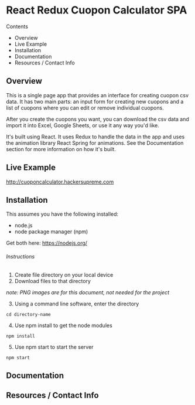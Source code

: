 # React Redux Cuopon Calculator SPA

Contents

- Overview
- Live Example
- Installation
- Documentation
- Resources / Contact Info

## Overview

This is a single page app that provides an interface for creating cuopon csv data. It has two main parts: an input form for creating new cuopons and a list of cuopons where you can edit or remove individual cuopons.

After you create the cuopons you want, you can download the csv data and import it into Excel, Google Sheets, or use it any way you'd like.

It's built using React. It uses Redux to handle the data in the app and uses the animation library React Spring for animations. See the Documentation section for more information on how it's built.

## Live Example

http://cuoponcalculator.hackersupreme.com

## Installation

This assumes you have the following installed:
  - node.js 
  - node package manager (npm)

Get both here: https://nodejs.org/

###### Instructions

1. Create file directory on your local device
2. Download files to that directory

_note: PNG images are for this document, not needed for the project_

3. Using a command line software, enter the directory
```
cd directory-name
```
4. Use npm install to get the node modules
```
npm install
```
5. Use npm start to start the server
```
npm start
```

## Documentation



## Resources / Contact Info
